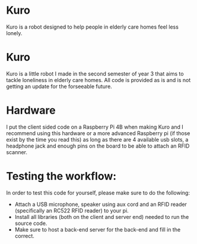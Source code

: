 # Kuro
Kuro is a robot designed to help people in elderly care homes feel less lonely.

# Kuro 

Kuro is a little robot I made in the second semester of year 3 that aims to tackle loneliness in elderly care homes.
All code is provided as is and is not getting an update for the forseeable future.


# Hardware
I put the client sided code on a Raspberry Pi 4B when making Kuro and I recommend using this hardware or a more advanced Raspberry pi (if those exist by the time you read this) as long as there are 4 available usb slots, a headphone jack and enough pins on the board to be able to attach an RFID scanner.

# Testing the workflow:
In order to test this code for yourself, please make sure to do the following:
- Attach a USB microphone, speaker using aux cord and an RFID reader (specifically an RC522 RFID reader) to your pi.
- Install all libraries (both on the client and server end) needed to run the source code.
- Make sure to host a back-end server for the back-end and fill in the correct. 

